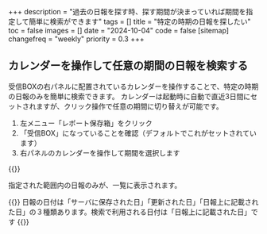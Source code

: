+++
description = "過去の日報を探す時、探す期間が決まっていれば期間を指定して簡単に検索ができます"
tags = []
title = "特定の時期の日報を探したい"
toc = false
images = []
date = "2024-10-04"
code = false
[sitemap]
  changefreq = "weekly"
  priority = 0.3
+++

## カレンダーを操作して任意の期間の日報を検索する

受信BOXの右パネルに配置されているカレンダーを操作することで、特定の時期の日報のみを簡単に検索できます。
カレンダーは起動時に自動で直近3日間にセットされますが、クリック操作で任意の期間に切り替えが可能です。



1. 左メニュー「レポート保存箱」をクリック
2. 「受信BOX」になっていることを確認（デフォルトでこれがセットされています）
3. 右パネルのカレンダーを操作して期間を選択します

{{<iTablet filename="range" msg="1回目のクリックで開始時点、2回目のクリックで終了時点をセットします" alice="pc">}}

指定された範囲内の日報のみが、一覧に表示されます。

{{<warning>}}
日報の日付は「サーバに保存された日」「更新された日」「日報上に記載された日」の３種類あります。検索で利用される日付は「日報上に記載された日」です
{{</warning>}}

